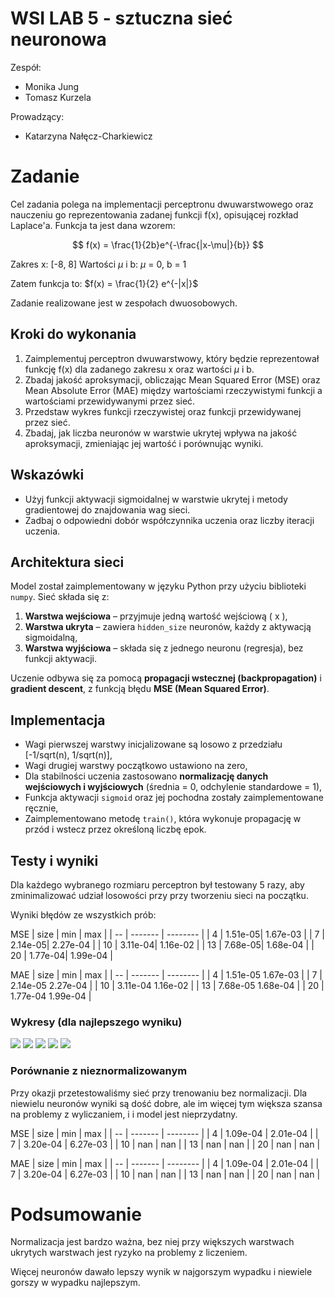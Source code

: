 # WSI LAB 5 - sztuczna sieć neuronowa

Zespół:
- Monika Jung
- Tomasz Kurzela

Prowadzący:
- Katarzyna Nałęcz-Charkiewicz

# Zadanie

Cel zadania polega na implementacji perceptronu dwuwarstwowego oraz nauczeniu go reprezentowania zadanej funkcji f(x), opisującej rozkład Laplace'a. Funkcja ta jest dana wzorem:

$$
f(x) = \frac{1}{2b}e^{-\frac{|x-\mu|}{b}}
$$

Zakres x: [-8, 8]
Wartości $\mu$ i b: $\mu$ = 0, b = 1

Zatem funkcja to: $f(x) = \frac{1}{2} e^{-|x|}$

Zadanie realizowane jest w zespołach dwuosobowych.


## Kroki do wykonania

1. Zaimplementuj perceptron dwuwarstwowy, który będzie reprezentował funkcję f(x) dla zadanego zakresu x oraz wartości  $\mu$ i b.
2. Zbadaj jakość aproksymacji, obliczając Mean Squared Error (MSE) oraz Mean Absolute Error (MAE) między wartościami rzeczywistymi funkcji a wartościami przewidywanymi przez sieć.
3. Przedstaw wykres funkcji rzeczywistej oraz funkcji przewidywanej przez sieć.
4. Zbadaj, jak liczba neuronów w warstwie ukrytej wpływa na jakość aproksymacji, zmieniając jej wartość i porównując wyniki.

## Wskazówki

- Użyj funkcji aktywacji sigmoidalnej w warstwie ukrytej i metody gradientowej do znajdowania wag sieci.
- Zadbaj o odpowiedni dobór współczynnika uczenia oraz liczby iteracji uczenia.


## Architektura sieci

Model został zaimplementowany w języku Python przy użyciu biblioteki `numpy`. Sieć składa się z:

1. **Warstwa wejściowa** – przyjmuje jedną wartość wejściową \( x \),
2. **Warstwa ukryta** – zawiera `hidden_size` neuronów, każdy z aktywacją sigmoidalną,
3. **Warstwa wyjściowa** – składa się z jednego neuronu (regresja), bez funkcji aktywacji.

Uczenie odbywa się za pomocą **propagacji wstecznej (backpropagation)** i **gradient descent**, z funkcją błędu **MSE (Mean Squared Error)**.


## Implementacja

- Wagi pierwszej warstwy inicjalizowane są losowo z przedziału [-1/sqrt(n), 1/sqrt(n)],
- Wagi drugiej warstwy początkowo ustawiono na zero,
- Dla stabilności uczenia zastosowano **normalizację danych wejściowych i wyjściowych** (średnia = 0, odchylenie standardowe = 1),
- Funkcja aktywacji `sigmoid` oraz jej pochodna zostały zaimplementowane ręcznie,
- Zaimplementowano metodę `train()`, która wykonuje propagację w przód i wstecz przez określoną liczbę epok.


## Testy i wyniki

Dla każdego wybranego rozmiaru perceptron był testowany 5 razy, aby zminimalizować udział losowości przy przy tworzeniu sieci na początku.

Wyniki błędów ze wszystkich prób:

MSE
| size | min | max |
| -- | ------- | -------- |
|  4 | 1.51e-05| 1.67e-03 |
|  7 | 2.14e-05| 2.27e-04 |
| 10 | 3.11e-04| 1.16e-02 |
| 13 | 7.68e-05| 1.68e-04 |
| 20 | 1.77e-04| 1.99e-04 |


MAE
| size | min | max |
| -- | ------- | -------- |
|  4 | 1.51e-05 1.67e-03 |
|  7 | 2.14e-05 2.27e-04 |
| 10 | 3.11e-04 1.16e-02 |
| 13 | 7.68e-05 1.68e-04 |
| 20 | 1.77e-04 1.99e-04 |


### Wykresy (dla najlepszego wyniku)

![](plots/normal_size=4.png)
![](plots/normal_size=7.png)
![](plots/normal_size=10.png)
![](plots/normal_size=13.png)
![](plots/normal_size=20.png)


### Porównanie z nieznormalizowanym

Przy okazji przetestowaliśmy sieć przy trenowaniu bez normalizacji.
Dla niewielu neuronów wyniki są dość dobre, ale im więcej tym większa szansa na problemy z wyliczaniem, i i model jest nieprzydatny.

MSE
| size | min | max |
| -- | ------- | -------- |
|  4 | 1.09e-04 | 2.01e-04 |
|  7 | 3.20e-04 | 6.27e-03 |
| 10 | nan | nan |
| 13 | nan | nan |
| 20 | nan | nan |

MAE
| size | min | max |
| -- | ------- | -------- |
|  4 | 1.09e-04 | 2.01e-04 |
|  7 | 3.20e-04 | 6.27e-03 |
| 10 | nan | nan |
| 13 | nan | nan |
| 20 | nan | nan |


# Podsumowanie

Normalizacja jest bardzo ważna, bez niej przy większych warstwach ukrytych warstwach jest ryzyko na problemy z liczeniem.

Więcej neuronów dawało lepszy wynik w najgorszym wypadku i niewiele gorszy w wypadku najlepszym.


